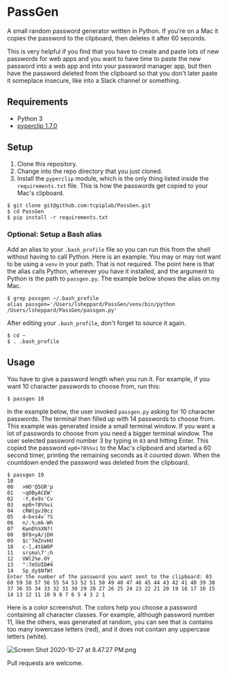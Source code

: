 # PassGen
A small random password generator written in Python. If you're on a Mac it copies the password to the clipboard, then deletes it after 60 seconds.

This is very helpful if you find that you have to create and paste lots of new passwords for web apps and you want to have time to paste the new password into a web app and into your password manager app, but then have the password deleted from the clipboard so that you don't later paste it someplace insecure, like into a Slack channel or something.

## Requirements

* Python 3
* [pyperclip 1.7.0](https://pypi.org/project/pyperclip/1.7.0/)

## Setup

1. Clone this repository.
2. Change into the repo directory that you just cloned.
3. Install the `pyperclip` module, which is the only thing listed inside the `requirements.txt` file. This is how the passwords get copied to your Mac's clipboard.

```
$ git clone git@github.com:tcpiplab/PassGen.git
$ cd PassGen
$ pip install -r requirements.txt
```

### Optional: Setup a Bash alias

Add an alias to your `.bash_profile` file so you can run this from the shell without having to call Python. Here is an example. You may or may not want to be using a `venv` in your path. That is not required. The point here is that the alias calls Python, wherever you have it installed, and the argument to Python is the path to `passgen.py`. The example below shows the alias on my Mac.

```
$ grep passgen ~/.bash_profile
alias passgen='/Users/lsheppard/PassGen/venv/bin/python /Users/lsheppard/PassGen/passgen.py'
```

After editing your `.bash_profile`, don't forget to source it again.

```
$ cd ~
$ . .bash_profile
```

## Usage

You have to give a password length when you run it. For example, if you want 10 character passwords to choose from, run this:

```
$ passgen 10
```

In the example below, the user invoked `passgen.py` asking for 10 character passwords. The terminal then filled up with 14 passwords to choose from. This example was generated inside a small terminal window. If you want a lot of passwords to choose from you need a bigger terminal window. The user selected password number 3 by typing in `03` and hitting Enter. This copied the password `ep0+?8%%vi` to the Mac's clipboard and started a 60 second timer, printing the remaining seconds as it counted down. When the countdown ended the password was deleted from the clipboard. 

```
$ passgen 10
10
00   >HO'Q5GR'p
01   ~q0ByACEW'
02   -Y,6v9s'Cv
03   ep0+?8%%vi
04   cRW{gvJ0cz
05   4~bxs4v`?S
06   n/.%;mk-Wh
07   KwnD%%XN?(
08   BF8<yA/jDH
09   $c'7mZnvHU
10   c-],4t&W8P
11   srsma\7';h
12   VWl2%e.OY_
13   ":7m5UID#4
14   Sp_dy$NfWt
Enter the number of the password you want sent to the clipboard: 03
60 59 58 57 56 55 54 53 52 51 50 49 48 47 46 45 44 43 42 41 40 39 38 37 36 35 34 33 32 31 30 29 28 27 26 25 24 23 22 21 20 19 18 17 16 15 14 13 12 11 10 9 8 7 6 5 4 3 2 1 
```

Here is a color screenshot. The colors help you choose a password containing all character classes. For example, although password number 11, like the others, was generated at random, you can see that is contains too many lowercase letters (red), and it does not contain any uppercase letters (white).

![Screen Shot 2020-10-27 at 8.47.27 PM.png](https://github.com/tcpiplab/PassGen/blob/master/Screen%20Shot%202020-10-27%20at%208.47.27%20PM.png)

Pull requests are welcome.